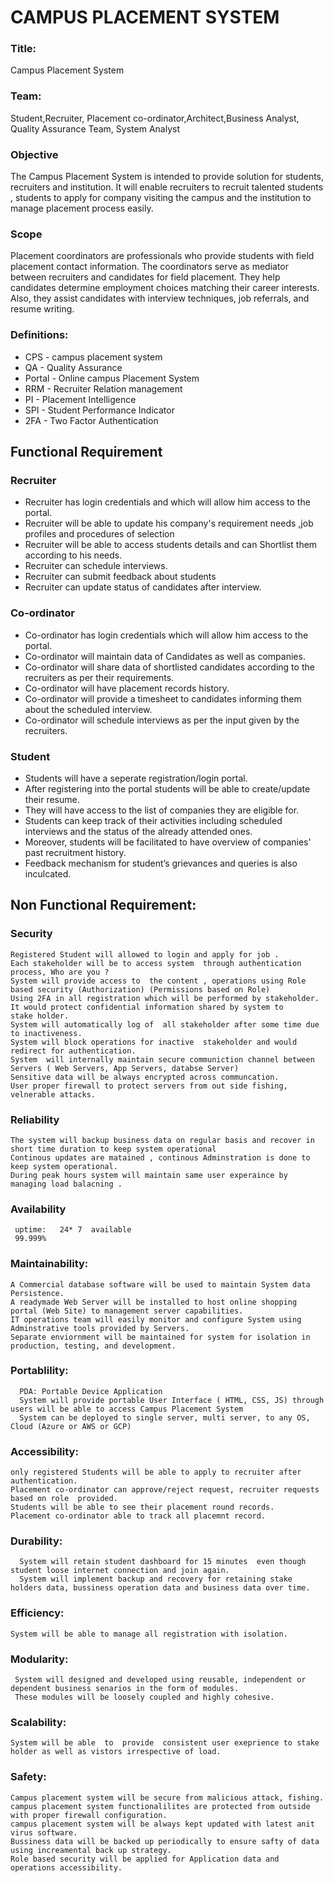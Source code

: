# CAMPUS PLACEMENT SYSTEM



### Title:
Campus Placement System

### Team:
Student,Recruiter, Placement co-ordinator,Architect,Business Analyst, Quality Assurance Team, System Analyst

### Objective
The Campus Placement System  is intended to  provide solution
for students, recruiters and institution. It will enable recruiters to recruit talented students , students to apply for company visiting the campus and  the institution to manage placement process easily.

### Scope

Placement coordinators are professionals who provide students with field placement contact information. The coordinators serve as mediator between recruiters and candidates for field placement.
They help candidates determine employment choices matching their career interests. Also, they assist candidates with interview techniques, job referrals, and resume writing.

### Definitions:

- CPS - campus placement system
- QA - Quality Assurance
- Portal - Online campus Placement System 
- RRM - Recruiter Relation management
- PI - Placement Intelligence
- SPI - Student Performance Indicator
- 2FA - Two Factor Authentication


## Functional Requirement
### Recruiter 
- Recruiter has login credentials and which will 
  allow him access to the portal.
- Recruiter will be able to update his company's
  requirement needs ,job profiles and procedures of selection
- Recruiter will be able to access students details
  and  can Shortlist them according  to his needs.
- Recruiter can schedule interviews.
- Recruiter can submit feedback about students  
- Recruiter can update status of candidates after interview.

### Co-ordinator
-  Co-ordinator has login credentials which will 
  allow him access to the portal.
- Co-ordinator will maintain data of Candidates as well as companies.
- Co-ordinator will share data of shortlisted candidates according to the recruiters as per their requirements.
- Co-ordinator will have placement records history.
- Co-ordinator will provide a timesheet to candidates informing them about the scheduled interview.
- Co-ordinator will schedule interviews as per the input given by the recruiters.  

### Student
- Students will have a seperate registration/login portal.
- After registering into the portal students will be able to create/update their resume. 
- They will have access to the list of companies they are eligible for. 
- Students can keep track of their activities including scheduled interviews and the status of the already attended ones. 
- Moreover, students will be facilitated to have overview of companies' past recruitment history. 
- Feedback mechanism for student’s grievances and queries is also inculcated.

## Non Functional Requirement:

### Security
	Registered Student will allowed to login and apply for job .	
	Each stakeholder will be to access system  through authentication process, Who are you ?
	System will provide access to  the content , operations using Role based security (Authorization) (Permissions based on Role)
	Using 2FA in all registration which will be performed by stakeholder. It would protect confidential information shared by system to 
	stake holder.
	System will automatically log of  all stakeholder after some time due to inactiveness.
	System will block operations for inactive  stakeholder and would redirect for authentication.
	System  will internally maintain secure communiction channel between Servers ( Web Servers, App Servers, databse Server)
	Sensitive data will be always encrypted across communcation.
	User proper firewall to protect servers from out side fishing, velnerable attacks.


### Reliability
	The system will backup business data on regular basis and recover in short time duration to keep system operational
	Continous updates are matained , continous Adminstration is done to keep system operational.
	During peak hours system will maintain same user experaince by managing load balacning .

### Availability
	 uptime:   24* 7  available
	 99.999%

### Maintainability:
	A Commercial database software will be used to maintain System data Persistence.
	A readymade Web Server will be installed to host online shopping portal (Web Site) to management server capabilities.
	IT operations team will easily monitor and configure System using Adminstrative tools provided by Servers.
	Separate enviornment will be maintained for system for isolation in  production, testing, and development.

### Portablility:
	  PDA: Portable Device Application
	  System will provide portable User Interface ( HTML, CSS, JS) through  users will be able to access Campus Placement System
	  System can be deployed to single server, multi server, to any OS, Cloud (Azure or AWS or GCP)


### Accessibility:
	only registered Students will be able to apply to recruiter after authentication.
	Placement co-ordinator can approve/reject request, recruiter requests  based on role  provided.
	Students will be able to see their placement round records.
	Placement co-ordinator able to track all placemnt record.

### Durability:
	  System will retain student dashboard for 15 minutes  even though student loose internet connection and join again.
	  System will implement backup and recovery for retaining stake holders data, bussiness operation data and business data over time.

### Efficiency:
	System will be able to manage all registration with isolation.

### Modularity:
	 System will designed and developed using reusable, independent or dependent business senarios in the form of modules.
	 These modules will be loosely coupled and highly cohesive.

### Scalability:
	System will be able  to  provide  consistent user exeprience to stake holder as well as vistors irrespective of load.

### Safety:
	
	Campus placement system will be secure from malicious attack, fishing.
	campus placement system functionalilites are protected from outside with proper firewall configuration.
	campus placement system will be always kept updated with latest anit virus software.
	Bussiness data will be backed up periodically to ensure safty of data using increamental back up strategy.
	Role based security will be applied for Application data and operations accessibility.



